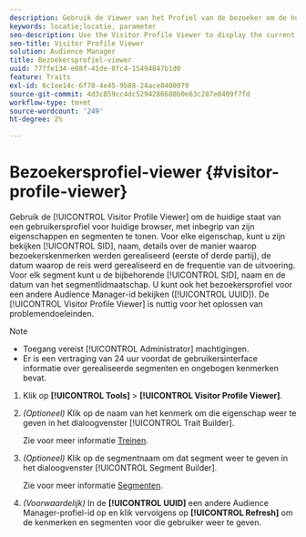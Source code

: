 ```yaml
---
description: Gebruik de Viewer van het Profiel van de bezoeker om de huidige status van een gebruikersprofiel voor de huidige browser, met inbegrip van zijn eigenschappen en segmenten te tonen. Voor elk bezit, kunt u zijn SID, naam, details over bekijken hoe de bezoekerssporen (eerste of derde), de realisatiedatum, en de frequentie van realisaties werden gerealiseerd. Voor elk segment, kunt u zijn SID, naam, en de datum van het segmentlidmaatschap bekijken. U kunt ook het bezoekersprofiel voor een andere Audience Manager-profiel-id (UUID) bekijken. De viewer voor het profiel Bezoeker is handig voor het oplossen van problemen.
keywords: locatie;locatie, parameter
seo-description: Use the Visitor Profile Viewer to display the current state of a user profile for the current browser, including its traits and segments. For each trait, you can view its SID, name, details about how visitor traits were realized (first- or third-party), the realization date, and the frequency of realizations. For each segment, you can view its SID, name, and the segment membership date. You can also view the visitor profile for another Audience Manager profile ID (UUID). The Visitor Profile Viewer is helpful for troubleshooting purposes.
seo-title: Visitor Profile Viewer
solution: Audience Manager
title: Bezoekersprofiel-viewer
uuid: 77ffe134-e08f-41de-8fc4-15494847b1d0
feature: Traits
exl-id: 6c1ee14c-6f78-4e45-9b88-24ace8400079
source-git-commit: 4d3c859cc4dc5294286680b0e63c287e0409f7fd
workflow-type: tm+mt
source-wordcount: '249'
ht-degree: 2%

---
```


# Bezoekersprofiel-viewer {#visitor-profile-viewer}

Gebruik de [!UICONTROL Visitor Profile Viewer] om de huidige staat van een gebruikersprofiel voor huidige browser, met inbegrip van zijn eigenschappen en segmenten te tonen. Voor elke eigenschap, kunt u zijn bekijken [!UICONTROL SID], naam, details over de manier waarop bezoekerskenmerken werden gerealiseerd (eerste of derde partij), de datum waarop de reis werd gerealiseerd en de frequentie van de uitvoering. Voor elk segment kunt u de bijbehorende [!UICONTROL SID], naam en de datum van het segmentlidmaatschap. U kunt ook het bezoekersprofiel voor een andere Audience Manager-id bekijken ([!UICONTROL UUID]). De [!UICONTROL Visitor Profile Viewer] is nuttig voor het oplossen van problemendoeleinden.

>[!NOTE]
>
>* Toegang vereist [!UICONTROL Administrator] machtigingen.
>* Er is een vertraging van 24 uur voordat de gebruikersinterface informatie over gerealiseerde segmenten en ongebogen kenmerken bevat.


<!-- 
Traits that are not part of a segment will not appear in the
<span class="wintitle"> Visitor Profile Viewer</span>.
-->

1. Klik op **[!UICONTROL Tools]** > **[!UICONTROL Visitor Profile Viewer]**.

1. *(Optioneel)* Klik op de naam van het kenmerk om die eigenschap weer te geven in het dialoogvenster [!UICONTROL Trait Builder].

   Zie voor meer informatie [Treinen](../features/traits/trait-details-page.md).

1. *(Optioneel)* Klik op de segmentnaam om dat segment weer te geven in het dialoogvenster [!UICONTROL Segment Builder].

   Zie voor meer informatie [Segmenten](../features/segments/segments-purpose.md).

1. *(Voorwaardelijk)* In de **[!UICONTROL UUID]** een andere Audience Manager-profiel-id op en klik vervolgens op **[!UICONTROL Refresh]** om de kenmerken en segmenten voor die gebruiker weer te geven.
